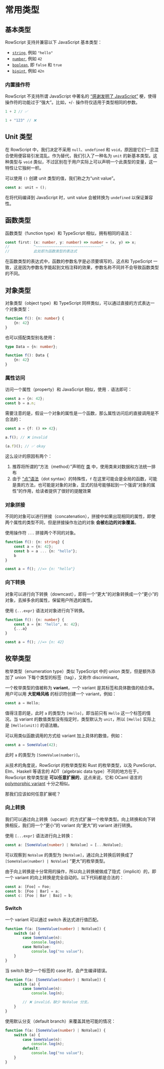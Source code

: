 # 常用类型

## 基本类型

RowScript 支持并兼容以下 JavaScript 基本类型：

* [`string`], 例如 `"hello"`
* [`number`], 例如 `42`
* [`boolean`], 即 `false` 和 `true`
* [`bigint`], 例如 `42n`

[`string`]: https://developer.mozilla.org/en-US/docs/Web/JavaScript/Reference/Global_Objects/String

[`number`]: https://developer.mozilla.org/en-US/docs/Web/JavaScript/Reference/Global_Objects/Number

[`boolean`]: https://developer.mozilla.org/en-US/docs/Web/JavaScript/Reference/Global_Objects/Boolean

[`bigint`]: https://developer.mozilla.org/en-US/docs/Web/JavaScript/Reference/Global_Objects/BigInt

### 内置操作符

RowScript 不支持所谓 JavaScript 中著名的 [“感谢发明了 JavaScript”] 梗，使得操作符的功能过于“强大”。比如，`+`/`-`
操作符仅适用于类型相同的参数。

```js
1 + 2 // ✅

1 + "123" // ❌
```

[“感谢发明了 JavaScript”]: https://www.reddit.com/r/ProgrammerHumor/comments/8srix1/thanks_brendan_for_giving_us_the_javascript

## Unit 类型

在 RowScript 中，我们决定不采用 `null`、`undefined` 和
`void`，原因是它们一旦混合使用便容易引发混乱。作为替代，我们引入了一种名为 `unit` 的新基本类型。这种类型与 `void`
类似，不过区别在于用户实际上可以声明一个此类型的变量，这一特性让它独树一帜。

可以使用 `()` 创建 unit 类型的值，我们称之为“unit value”。

```ts
const a: unit = ();
```

在将代码编译到 JavaScript 时，unit value 会被转换为 `undefined` 以保证兼容性。

## 函数类型

函数类型（function type）和 TypeScript 相似，拥有相同的语法：

```ts
const first: (x: number, y: number) => number = (x, y) => x;
//           ^~~~~~~~~~~~~~~~~~~~~~~~~~~~~~~^
//           此处即为函数类型的表达式
```

在函数类型的表达式中，函数的参数名字是必须要填写的，这点和 TypeScript 一致，这是因为参数名字能起到文档注释的效果，参数名称不同并不会导致函数类型的不同。

## 对象类型

对象类型（object type）和 TypeScript 同样类似，可以通过直接的方式表达一个对象类型：

<!-- @formatter:off -->

```ts
function f(): {n: number} {
    {n: 42}
}
```

<!-- @formatter:on -->

也可以搭配类型别名使用：

<!-- @formatter:off -->

```ts
type Data = {n: number};

function f(): Data {
    {n: 42}
}
```

<!-- @formatter:on -->

### 属性访问

访问一个属性（property）和 JavaScript 相似，使用 `.` 语法即可：

```ts
const a = {n: 42};
const b = a.n;
```

需要注意的是，假设一个对象的属性是一个函数，那么属性访问后的直接调用是不合法的：

```ts
const a = {f: () => 42};

a.f(); // ❌ invalid

(a.f)(); // ✅ okay
```

这么设计的原因有两个：

1. 推荐将所谓的“方法（method）”声明在 [类] 中，使用类来对数据和方法统一排布
2. 由于 [“点”语法]（dot syntax）的特殊性，`f` 在这里可能会是全局的函数，可能是类的方法，也可能是对象的对象，显式的括号能够起到一个强调“对象的属性”的作用，给读者提供了很好的提醒效果

[类]: ./class

[“点”语法]: ./dot-syntax

### 对象拼接

不同的对象可以进行拼接（concatenation），拼接中如果出现相同的属性，即使两个属性的类型不同，但是拼接操作左边的对象
**会被右边的对象覆盖**。

使用操作符 `...` 拼接两个不同的对象。

<!-- @formatter:off -->

```ts
function f(): {n: string} {
    const a = {n: 42};
    const b = a ... {n: "hello"};
    b
}

const a = f(); //=> {n: "hello"}
```

<!-- @formatter:on -->

### 向下转换

对象可以进行向下转换（downcast），即将一个“更大”的对象转换成一个“更小”的对象，去掉多余的属性，保留用户所选的属性。

使用 `{...expr}` 语法对对象进行向下转换。

<!-- @formatter:off -->

```ts
function f(): {n: number} {
    const a = {m: "hello", n: 42};
    {...a}
}

const a = f(); //=> {n: 42}
```

<!-- @formatter:on -->

## 枚举类型

枚举类型（enumeration type）类似 TypeScript 中的 union 类型，但是额外添加了 union 下每个类型的标签（tag），又称作
discriminant。

一个枚举类型的值被称为 **variant**，一个 variant 是其标签和具体数值的结合体。用户可以用 **大驼峰风格** 的标识符创建一个
variant，例如：

```ts
const a = Hello;
```

值得注意的是，此时 `a` 的类型为 `[Hello]`，即当前只有 `Hello` 这一个标签的情况。当 variant
的数值类型没有指定时，类型默认为 `unit`，所以 `[Hello]` 实际上是 `[Hello(unit)]` 的语法糖。

可以用类似函数调用的方式给 variant 加上具体的数值，例如：

<!-- @formatter:off -->

```ts
const a = SomeValue(42);
```

<!-- @formatter:on -->

此时 `a` 的类型为 `[SomeValue(number)]`。

从技术的角度说，RowScript 的枚举类型和 Rust 的枚举类型，以及 PureScript、Elm、Haskell 等语言的 ADT（algebraic data
type）不同的地方在于，RowScript 枚举类型是 **可以任意扩展的**，这点来说，它和 OCaml 语言的 [polymorphic variant] 十分之相似。

那我们应该如何任意扩展呢？

[polymorphic variant]: https://ocaml.org/manual/5.2/polyvariant.html

### 向上转换

我们可以通过向上转换（upcast）的方式扩展一个枚举类型。向上转换和向下转换相反，我们将一个“更小”的 variant 向“更大”的 variant
进行转换。

使用 `[...expr]` 语法进行向上转换：

<!-- @formatter:off -->

```ts
const a: [SomeValue(number) | NoValue] = [...NoValue];
```

<!-- @formatter:on-->

可以观察到 `NoValue` 的类型为 `[NoValue]`，通过向上转换后转换成了 `[SomeValue(number) | NoValue]` “更大”的枚举类型。

由于向上转换是十分常用的操作，所以向上转换被做成了隐式（implicit）的，即一个 variant 的向上转换是完全自动的。以下代码都是合法的：

<!-- @formatter:off -->

```ts
const a: [Foo] = Foo;
const b: [Foo | Bar] = a;
const c: [Foo | Bar | Baz] = b;
```

<!-- @formatter:on-->

### Switch

一个 variant 可以通过 switch 表达式进行值匹配。

<!-- @formatter:on-->

```ts
function f(a: [SomeValue(number) | NoValue]) {
    switch (a) {
        case SomeValue(n):
            console.log(n);
        case NoValue:
            console.log("no value");
    }
}
```

<!-- @formatter:off -->

当 switch 缺少一个标签的 case 时，会产生编译错误。

<!-- @formatter:on-->

```ts
function f(a: [SomeValue(number) | NoValue]) {
    switch (a) {
        case SomeValue(n):
            console.log(n);

        // ❌ invalid，缺少 NoValue 分支。
    }
}
```

<!-- @formatter:off -->

使用默认分支（default branch）来覆盖其他可能的情况：

<!-- @formatter:on-->

```ts
function f(a: [SomeValue(number) | NoValue]) {
    switch (a) {
        case SomeValue(n):
            console.log(n);
        default:
            console.log("no value");
    }
}
```

<!-- @formatter:off -->
